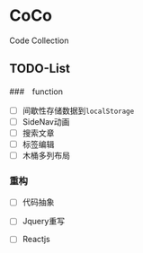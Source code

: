 # CoCo
Code Collection


TODO-List
---
###　function
- [ ] 间歇性存储数据到`localStorage`
- [ ] SideNav动画
- [ ] 搜索文章
- [ ] 标签编辑
- [ ] 木桶多列布局

### 重构
- [ ] 代码抽象
- [ ] Jquery重写
- [ ] Reactjs


